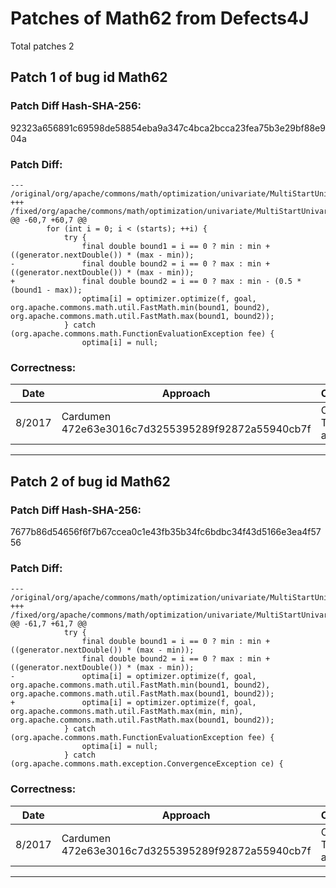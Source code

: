 
# Patches of Math62 from Defects4J 
Total patches 2
## Patch 1 of bug id Math62
### Patch Diff Hash-SHA-256:

92323a656891c69598de58854eba9a347c4bca2bcca23fea75b3e29bf88e904a

### Patch Diff:
```
--- /original/org/apache/commons/math/optimization/univariate/MultiStartUnivariateRealOptimizer.java	
+++ /fixed/org/apache/commons/math/optimization/univariate/MultiStartUnivariateRealOptimizer.java	
@@ -60,7 +60,7 @@
 		for (int i = 0; i < (starts); ++i) {
 			try {
 				final double bound1 = i == 0 ? min : min + ((generator.nextDouble()) * (max - min));
-				final double bound2 = i == 0 ? max : min + ((generator.nextDouble()) * (max - min));
+				final double bound2 = i == 0 ? max : min - (0.5 * (bound1 - max));
 				optima[i] = optimizer.optimize(f, goal, org.apache.commons.math.util.FastMath.min(bound1, bound2), org.apache.commons.math.util.FastMath.max(bound1, bound2));
 			} catch (org.apache.commons.math.FunctionEvaluationException fee) {
 				optima[i] = null;
```

### Correctness:
Date|Approach|Correctness
------------ | ------------ | -------------
 8/2017 | Cardumen 472e63e3016c7d3255395289f92872a55940cb7f | Original Test-suite adequate

---
## Patch 2 of bug id Math62
### Patch Diff Hash-SHA-256:

7677b86d54656f6f7b67ccea0c1e43fb35b34fc6bdbc34f43d5166e3ea4f5756

### Patch Diff:
```
--- /original/org/apache/commons/math/optimization/univariate/MultiStartUnivariateRealOptimizer.java	
+++ /fixed/org/apache/commons/math/optimization/univariate/MultiStartUnivariateRealOptimizer.java	
@@ -61,7 +61,7 @@
 			try {
 				final double bound1 = i == 0 ? min : min + ((generator.nextDouble()) * (max - min));
 				final double bound2 = i == 0 ? max : min + ((generator.nextDouble()) * (max - min));
-				optima[i] = optimizer.optimize(f, goal, org.apache.commons.math.util.FastMath.min(bound1, bound2), org.apache.commons.math.util.FastMath.max(bound1, bound2));
+				optima[i] = optimizer.optimize(f, goal, org.apache.commons.math.util.FastMath.max(min, min), org.apache.commons.math.util.FastMath.max(bound1, bound2));
 			} catch (org.apache.commons.math.FunctionEvaluationException fee) {
 				optima[i] = null;
 			} catch (org.apache.commons.math.exception.ConvergenceException ce) {
```

### Correctness:
Date|Approach|Correctness
------------ | ------------ | -------------
 8/2017 | Cardumen 472e63e3016c7d3255395289f92872a55940cb7f | Original Test-suite adequate

---